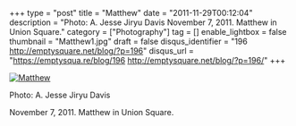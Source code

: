 +++
type = "post"
title = "Matthew"
date = "2011-11-29T00:12:04"
description = "Photo: A. Jesse Jiryu Davis November 7, 2011. Matthew in Union Square."
category = ["Photography"]
tag = []
enable_lightbox = false
thumbnail = "Matthew1.jpg"
draft = false
disqus_identifier = "196 http://emptysquare.net/blog/?p=196"
disqus_url = "https://emptysqua.re/blog/196 http://emptysquare.net/blog/?p=196/"
+++

<p><a href="http://www.flickr.com/photos/emptysquare/6423125881/in/photostream"><img style="display:block; margin-left:auto; margin-right:auto;" src="Matthew1.jpg" title="Matthew" /></a></p>
<p>Photo: A. Jesse Jiryu Davis</p>
<p>November 7, 2011. Matthew in Union Square.</p>
